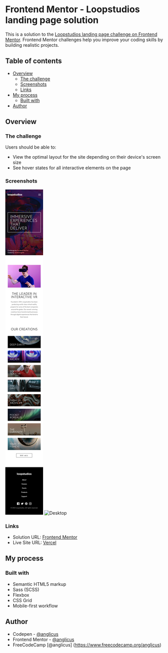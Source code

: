 # Frontend Mentor - Loopstudios landing page solution

This is a solution to the [Loopstudios landing page challenge on Frontend Mentor](https://www.frontendmentor.io/challenges/loopstudios-landing-page-N88J5Onjw). Frontend Mentor challenges help you improve your coding skills by building realistic projects. 

## Table of contents

- [Overview](#overview)
  - [The challenge](#the-challenge)
  - [Screenshots](#screenshots)
  - [Links](#links)
- [My process](#my-process)
  - [Built with](#built-with)
- [Author](#author)

## Overview

### The challenge

Users should be able to:

- View the optimal layout for the site depending on their device's screen size
- See hover states for all interactive elements on the page

### Screenshots

![Mobile](./screenshot-mobile.png)
![Desktop](./screenshot-desktop.png)

### Links

- Solution URL: [Frontend Mentor](https://www.frontendmentor.io/solutions/sass-css-grid-animated-fading-mobile-menu-GD2ijU248)
- Live Site URL: [Vercel](https://fem-loopstudios-landing-page-lilac.vercel.app/)

## My process

### Built with

- Semantic HTML5 markup
- Sass (SCSS)
- Flexbox
- CSS Grid
- Mobile-first workflow

## Author

- Codepen - [@anglicus](https://codepen.io/anglicus)
- Frontend Mentor - [@anglicus](https://www.frontendmentor.io/profile/anglicus)
- FreeCodeCamp [@anglicus] (https://www.freecodecamp.org/anglicus)